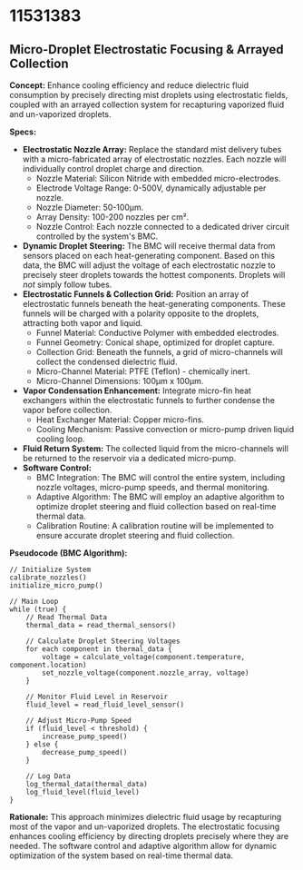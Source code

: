 # 11531383

## Micro-Droplet Electrostatic Focusing & Arrayed Collection

**Concept:** Enhance cooling efficiency and reduce dielectric fluid consumption by precisely directing mist droplets using electrostatic fields, coupled with an arrayed collection system for recapturing vaporized fluid and un-vaporized droplets.

**Specs:**

*   **Electrostatic Nozzle Array:** Replace the standard mist delivery tubes with a micro-fabricated array of electrostatic nozzles. Each nozzle will individually control droplet charge and direction.
    *   Nozzle Material: Silicon Nitride with embedded micro-electrodes.
    *   Electrode Voltage Range: 0-500V, dynamically adjustable per nozzle.
    *   Nozzle Diameter: 50-100μm.
    *   Array Density: 100-200 nozzles per cm².
    *   Nozzle Control: Each nozzle connected to a dedicated driver circuit controlled by the system's BMC.
*   **Dynamic Droplet Steering:** The BMC will receive thermal data from sensors placed on each heat-generating component. Based on this data, the BMC will adjust the voltage of each electrostatic nozzle to precisely steer droplets towards the hottest components. Droplets will *not* simply follow tubes.
*   **Electrostatic Funnels & Collection Grid:** Position an array of electrostatic funnels beneath the heat-generating components. These funnels will be charged with a polarity opposite to the droplets, attracting both vapor and liquid.
    *   Funnel Material: Conductive Polymer with embedded electrodes.
    *   Funnel Geometry: Conical shape, optimized for droplet capture.
    *   Collection Grid: Beneath the funnels, a grid of micro-channels will collect the condensed dielectric fluid.
    *   Micro-Channel Material: PTFE (Teflon) - chemically inert.
    *   Micro-Channel Dimensions: 100μm x 100μm.
*   **Vapor Condensation Enhancement:** Integrate micro-fin heat exchangers within the electrostatic funnels to further condense the vapor before collection.
    *   Heat Exchanger Material: Copper micro-fins.
    *   Cooling Mechanism: Passive convection or micro-pump driven liquid cooling loop.
*   **Fluid Return System:** The collected liquid from the micro-channels will be returned to the reservoir via a dedicated micro-pump.
*   **Software Control:**
    *   BMC Integration: The BMC will control the entire system, including nozzle voltages, micro-pump speeds, and thermal monitoring.
    *   Adaptive Algorithm: The BMC will employ an adaptive algorithm to optimize droplet steering and fluid collection based on real-time thermal data.
    *   Calibration Routine: A calibration routine will be implemented to ensure accurate droplet steering and fluid collection.

**Pseudocode (BMC Algorithm):**

```
// Initialize System
calibrate_nozzles()
initialize_micro_pump()

// Main Loop
while (true) {
    // Read Thermal Data
    thermal_data = read_thermal_sensors()

    // Calculate Droplet Steering Voltages
    for each component in thermal_data {
        voltage = calculate_voltage(component.temperature, component.location)
        set_nozzle_voltage(component.nozzle_array, voltage)
    }

    // Monitor Fluid Level in Reservoir
    fluid_level = read_fluid_level_sensor()

    // Adjust Micro-Pump Speed
    if (fluid_level < threshold) {
        increase_pump_speed()
    } else {
        decrease_pump_speed()
    }

    // Log Data
    log_thermal_data(thermal_data)
    log_fluid_level(fluid_level)
}
```

**Rationale:** This approach minimizes dielectric fluid usage by recapturing most of the vapor and un-vaporized droplets. The electrostatic focusing enhances cooling efficiency by directing droplets precisely where they are needed. The software control and adaptive algorithm allow for dynamic optimization of the system based on real-time thermal data.